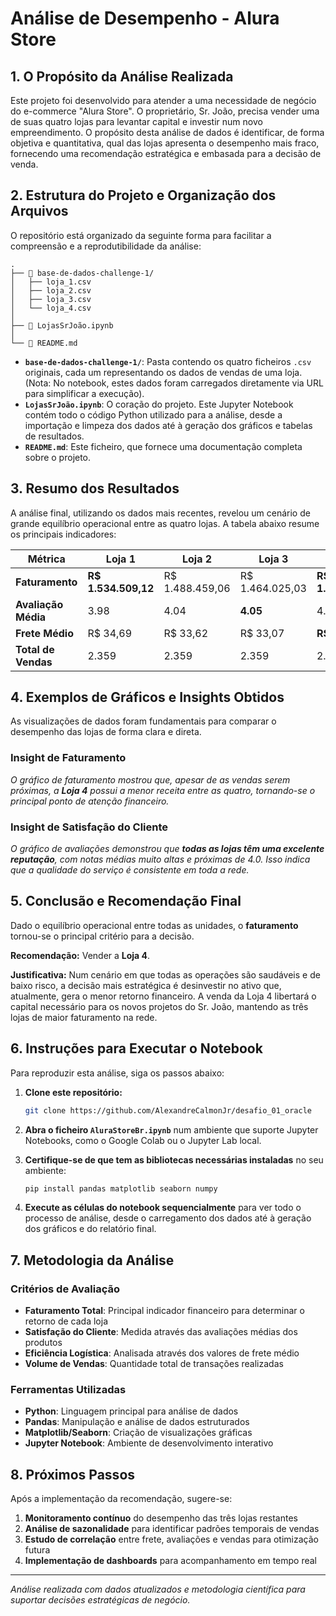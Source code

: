 # Análise de Desempenho - Alura Store

## 1. O Propósito da Análise Realizada

Este projeto foi desenvolvido para atender a uma necessidade de negócio do e-commerce "Alura Store". O proprietário, Sr. João, precisa vender uma de suas quatro lojas para levantar capital e investir num novo empreendimento. O propósito desta análise de dados é identificar, de forma objetiva e quantitativa, qual das lojas apresenta o desempenho mais fraco, fornecendo uma recomendação estratégica e embasada para a decisão de venda.

## 2. Estrutura do Projeto e Organização dos Arquivos

O repositório está organizado da seguinte forma para facilitar a compreensão e a reprodutibilidade da análise:

```
.
├── 📂 base-de-dados-challenge-1/
│   ├── loja_1.csv
│   ├── loja_2.csv
│   ├── loja_3.csv
│   └── loja_4.csv
│
├── 📜 LojasSrJoão.ipynb
│
└── 📜 README.md
```

- **`base-de-dados-challenge-1/`**: Pasta contendo os quatro ficheiros `.csv` originais, cada um representando os dados de vendas de uma loja. (Nota: No notebook, estes dados foram carregados diretamente via URL para simplificar a execução).
- **`LojasSrJoão.ipynb`**: O coração do projeto. Este Jupyter Notebook contém todo o código Python utilizado para a análise, desde a importação e limpeza dos dados até à geração dos gráficos e tabelas de resultados.
- **`README.md`**: Este ficheiro, que fornece uma documentação completa sobre o projeto.

## 3. Resumo dos Resultados

A análise final, utilizando os dados mais recentes, revelou um cenário de grande equilíbrio operacional entre as quatro lojas. A tabela abaixo resume os principais indicadores:

| Métrica | Loja 1 | Loja 2 | Loja 3 | Loja 4 |
|---------|--------|--------|--------|--------|
| **Faturamento** | **R$ 1.534.509,12** | R$ 1.488.459,06 | R$ 1.464.025,03 | **R$ 1.384.497,58** |
| **Avaliação Média** | 3.98 | 4.04 | **4.05** | 4.00 |
| **Frete Médio** | R$ 34,69 | R$ 33,62 | R$ 33,07 | **R$ 31,28** |
| **Total de Vendas** | 2.359 | 2.359 | 2.359 | 2.358 |

## 4. Exemplos de Gráficos e Insights Obtidos

As visualizações de dados foram fundamentais para comparar o desempenho das lojas de forma clara e direta.

### Insight de Faturamento
*O gráfico de faturamento mostrou que, apesar de as vendas serem próximas, a **Loja 4** possui a menor receita entre as quatro, tornando-se o principal ponto de atenção financeiro.*

### Insight de Satisfação do Cliente
*O gráfico de avaliações demonstrou que **todas as lojas têm uma excelente reputação**, com notas médias muito altas e próximas de 4.0. Isso indica que a qualidade do serviço é consistente em toda a rede.*

## 5. Conclusão e Recomendação Final

Dado o equilíbrio operacional entre todas as unidades, o **faturamento** tornou-se o principal critério para a decisão.

**Recomendação:** Vender a **Loja 4**.

**Justificativa:** Num cenário em que todas as operações são saudáveis e de baixo risco, a decisão mais estratégica é desinvestir no ativo que, atualmente, gera o menor retorno financeiro. A venda da Loja 4 libertará o capital necessário para os novos projetos do Sr. João, mantendo as três lojas de maior faturamento na rede.

## 6. Instruções para Executar o Notebook

Para reproduzir esta análise, siga os passos abaixo:

1. **Clone este repositório:**
   ```bash
   git clone https://github.com/AlexandreCalmonJr/desafio_01_oracle
   ```

2. **Abra o ficheiro `AluraStoreBr.ipynb`** num ambiente que suporte Jupyter Notebooks, como o Google Colab ou o Jupyter Lab local.

3. **Certifique-se de que tem as bibliotecas necessárias instaladas** no seu ambiente:
   ```bash
   pip install pandas matplotlib seaborn numpy
   ```

4. **Execute as células do notebook sequencialmente** para ver todo o processo de análise, desde o carregamento dos dados até à geração dos gráficos e do relatório final.

## 7. Metodologia da Análise

### Critérios de Avaliação
- **Faturamento Total**: Principal indicador financeiro para determinar o retorno de cada loja
- **Satisfação do Cliente**: Medida através das avaliações médias dos produtos
- **Eficiência Logística**: Analisada através dos valores de frete médio
- **Volume de Vendas**: Quantidade total de transações realizadas

### Ferramentas Utilizadas
- **Python**: Linguagem principal para análise de dados
- **Pandas**: Manipulação e análise de dados estruturados
- **Matplotlib/Seaborn**: Criação de visualizações gráficas
- **Jupyter Notebook**: Ambiente de desenvolvimento interativo

## 8. Próximos Passos

Após a implementação da recomendação, sugere-se:

1. **Monitoramento contínuo** do desempenho das três lojas restantes
2. **Análise de sazonalidade** para identificar padrões temporais de vendas
3. **Estudo de correlação** entre frete, avaliações e vendas para otimização futura
4. **Implementação de dashboards** para acompanhamento em tempo real

---

*Análise realizada com dados atualizados e metodologia científica para suportar decisões estratégicas de negócio.*